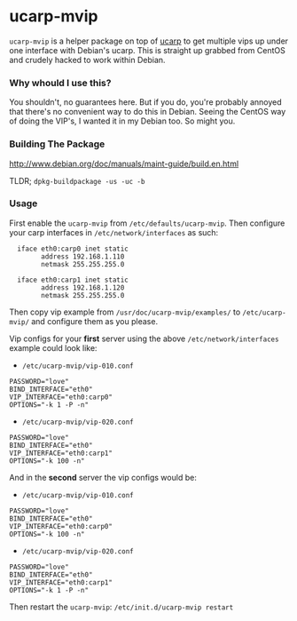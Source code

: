 ucarp-mvip
==========

`ucarp-mvip` is a helper package on top of [ucarp](http://www.ucarp.org/) to get
multiple vips up under one interface with Debian's ucarp. This is straight up 
grabbed from CentOS and crudely hacked to work within Debian.

### Why whould I use this?
You shouldn't, no guarantees here. But if you do, you're probably annoyed that
there's no convenient way to do this in Debian. Seeing the CentOS way of doing
the VIP's, I wanted it in my Debian too. So might you.

### Building The Package
http://www.debian.org/doc/manuals/maint-guide/build.en.html

TLDR; `dpkg-buildpackage -us -uc -b`

### Usage

First enable the `ucarp-mvip` from `/etc/defaults/ucarp-mvip`.
Then configure your carp interfaces in `/etc/network/interfaces` as such:

```
  iface eth0:carp0 inet static
        address 192.168.1.110
        netmask 255.255.255.0

  iface eth0:carp1 inet static
        address 192.168.1.120
        netmask 255.255.255.0
```

Then copy vip example from `/usr/doc/ucarp-mvip/examples/` to `/etc/ucarp-mvip/`
and configure them as you please. 

Vip configs for your **first** server using the above `/etc/network/interfaces`
example could look like:
* `/etc/ucarp-mvip/vip-010.conf`

```
PASSWORD="love"
BIND_INTERFACE="eth0"
VIP_INTERFACE="eth0:carp0"
OPTIONS="-k 1 -P -n"
```

* `/etc/ucarp-mvip/vip-020.conf`

```
PASSWORD="love"
BIND_INTERFACE="eth0"
VIP_INTERFACE="eth0:carp1"
OPTIONS="-k 100 -n"
```

And in the **second** server the vip configs would be:

* `/etc/ucarp-mvip/vip-010.conf`

```
PASSWORD="love"
BIND_INTERFACE="eth0"
VIP_INTERFACE="eth0:carp0"
OPTIONS="-k 100 -n"
```

* `/etc/ucarp-mvip/vip-020.conf`

```
PASSWORD="love"
BIND_INTERFACE="eth0"
VIP_INTERFACE="eth0:carp1"
OPTIONS="-k 1 -P -n"
```

Then restart the `ucarp-mvip`: `/etc/init.d/ucarp-mvip restart`
